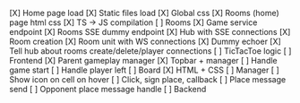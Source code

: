 [X] Home page load
[X] Static files load
[X] Global css
[X] Rooms (home) page html css
[X] TS -> JS compilation
[ ] Rooms
    [X] Game service endpoint
    [X] Rooms SSE dummy endpoint
    [X] Hub with SSE connections
    [X] Room creation
    [X] Room unit with WS connections
    [X] Dummy echoer
    [X] Tell hub about rooms create/delete/player connections
    [ ] TicTacToe logic
        [ ] Frontend
            [X] Parent gameplay manager
            [X] Topbar + manager
            [ ] Handle game start
            [ ] Handle player left
            [ ] Board
                [X] HTML + CSS
                [ ] Manager
                    [ ] Show icon on cell on hover
                    [ ] Click, sign place, callback
            [ ] Place message send
            [ ] Opponent place message handle
        [ ] Backend